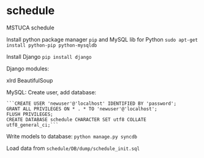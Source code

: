 schedule
========

MSTUCA schedule


Install python package manager `pip` and MySQL lib for Python
```sudo apt-get install python-pip python-mysqldb```

Install Django
    ```pip install django```
    
Django modules:

xlrd
BeautifulSoup

MySQL: Create user, add database:

    ```CREATE USER 'newuser'@'localhost' IDENTIFIED BY 'password';
    GRANT ALL PRIVILEGES ON * . * TO 'newuser'@'localhost';
    FLUSH PRIVILEGES;
    CREATE DATABASE schedule CHARACTER SET utf8 COLLATE utf8_general_ci;```

Write models to database:
`python manage.py syncdb`

Load data from `schedule/DB/dump/schedule_init.sql`


